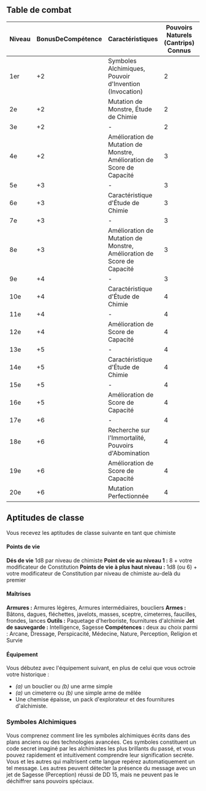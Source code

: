 ## Table de combat

| Niveau | BonusDeCompétence | Caractéristiques                                                       | Pouvoirs Naturels (Cantrips) Connus | 1er | 2e  | 3e  | 4e  | 5e  | 6e  | 7e  | 8e  | 9e  |
| ------ | ----------------- | ---------------------------------------------------------------------- | ----------------------------------- | --- | --- | --- | --- | --- | --- | --- | --- | --- |
| 1er    | +2                | Symboles Alchimiques, Pouvoir d'Invention (Invocation)                 | 2                                   | 2   | —   | —   | —   | —   | —   | —   | —   | —   |
| 2e     | +2                | Mutation de Monstre, Étude de Chimie                                   | 2                                   | 3   | —   | —   | —   | —   | —   | —   | —   | —   |
| 3e     | +2                | -                                                                      | 2                                   | 4   | 2   | —   | —   | —   | —   | —   | —   | —   |
| 4e     | +2                | Amélioration de Mutation de Monstre, Amélioration de Score de Capacité | 3                                   | 4   | 3   | —   | —   | —   | —   | —   | —   | —   |
| 5e     | +3                | -                                                                      | 3                                   | 4   | 3   | 2   | —   | —   | —   | —   | —   | —   |
| 6e     | +3                | Caractéristique d'Étude de Chimie                                      | 3                                   | 4   | 3   | 3   | —   | —   | —   | —   | —   | —   |
| 7e     | +3                | -                                                                      | 3                                   | 4   | 3   | 3   | 1   | —   | —   | —   | —   | —   |
| 8e     | +3                | Amélioration de Mutation de Monstre, Amélioration de Score de Capacité | 3                                   | 4   | 3   | 3   | 2   | —   | —   | —   | —   | —   |
| 9e     | +4                | -                                                                      | 3                                   | 4   | 3   | 3   | 3   | 1   | —   | —   | —   | —   |
| 10e    | +4                | Caractéristique d'Étude de Chimie                                      | 4                                   | 4   | 3   | 3   | 3   | 2   | —   | —   | —   | —   |
| 11e    | +4                | -                                                                      | 4                                   | 4   | 3   | 3   | 3   | 2   | 1   | —   | —   | —   |
| 12e    | +4                | Amélioration de Score de Capacité                                      | 4                                   | 4   | 3   | 3   | 3   | 2   | 1   | —   | —   | —   |
| 13e    | +5                | -                                                                      | 4                                   | 4   | 3   | 3   | 3   | 2   | 1   | 1   | —   | —   |
| 14e    | +5                | Caractéristique d'Étude de Chimie                                      | 4                                   | 4   | 3   | 3   | 3   | 2   | 1   | 1   | —   | —   |
| 15e    | +5                | -                                                                      | 4                                   | 4   | 3   | 3   | 3   | 2   | 1   | 1   | 1   | —   |
| 16e    | +5                | Amélioration de Score de Capacité                                      | 4                                   | 4   | 3   | 3   | 3   | 2   | 1   | 1   | 1   | —   |
| 17e    | +6                | -                                                                      | 4                                   | 4   | 3   | 3   | 3   | 2   | 1   | 1   | 1   | 1   |
| 18e    | +6                | Recherche sur l'Immortalité, Pouvoirs d'Abomination                    | 4                                   | 4   | 3   | 3   | 3   | 3   | 1   | 1   | 1   | 1   |
| 19e    | +6                | Amélioration de Score de Capacité                                      | 4                                   | 4   | 3   | 3   | 3   | 3   | 2   | 1   | 1   | 1   |
| 20e    | +6                | Mutation Perfectionnée                                                 | 4                                   | 4   | 3   | 3   | 3   | 3   | 2   | 2   | 1   | 1   |

## Aptitudes de classe

Vous recevez les aptitudes de classe suivante en tant que chimiste

#### Points de vie

**Dés de vie** 1d8 par niveau de chimiste
**Point de vie au niveau 1 :** 8 + votre modificateur de Constitution
**Points de vie à plus haut niveau :** 1d8 (ou 6) + votre modificateur de Constitution par niveau de chimiste au-delà du premier

#### Maîtrises

**Armures :** Armures légères, Armures intermédiaires, boucliers
**Armes :** Bâtons, dagues, fléchettes, javelots, masses, sceptre, cimeterres, faucilles, frondes, lances
**Outils :** Paquetage d'herboriste, fournitures d'alchimie
**Jet de sauvegarde :** Intelligence, Sagesse
**Compétences :** deux au choix parmi : Arcane, Dressage, Perspicacité, Médecine, Nature, Perception, Religion et Survie

#### Équipement

Vous débutez avec l'équipement suivant, en plus de celui que vous octroie votre historique :

-   _(a)_ un bouclier ou _(b)_ une arme simple
-   _(a)_ un cimeterre ou _(b)_ une simple arme de mêlée
-   Une chemise épaisse, un pack d'explorateur et des fournitures d'alchimiste.

### Symboles Alchimiques

Vous comprenez comment lire les symboles alchimiques écrits dans des plans anciens ou des technologies avancées. Ces symboles constituent un code secret imaginé par les alchimistes les plus brillants du passé, et vous pouvez rapidement et intuitivement comprendre leur signification secrète. Vous et les autres qui maîtrisent cette langue repérez automatiquement un tel message. Les autres peuvent détecter la présence du message avec un jet de Sagesse (Perception) réussi de DD 15, mais ne peuvent pas le déchiffrer sans pouvoirs spéciaux.
